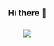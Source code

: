 <h3 align="center">
  Hi there 👋
<h3/>
<p align="center">
<img src="https://github-readme-stats.vercel.app/api?username=akramaznakour&show_icons=true&title_color=777777&hide_title=true&show_icons=true&icon_color=777777&hide=stars" />
</p>
<!--
**AkramAznakour/AkramAznakour** is a ✨ _special_ ✨ repository because its `README.md` (this file) appears on your GitHub profile.

Here are some ideas to get you started:

- 🔭 I’m currently working on ...
- 🌱 I’m currently learning ...
- 👯 I’m looking to collaborate on ...
- 🤔 I’m looking for help with ...
- 💬 Ask me about ...
- 📫 How to reach me: ...
- 😄 Pronouns: ...
- ⚡ Fun fact: ...
-->
